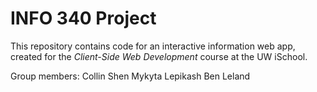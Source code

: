 # INFO 340 Project

This repository contains code for an interactive information web app, created for the _Client-Side Web Development_ course at the UW iSchool.

Group members:
Collin Shen
Mykyta Lepikash
Ben Leland